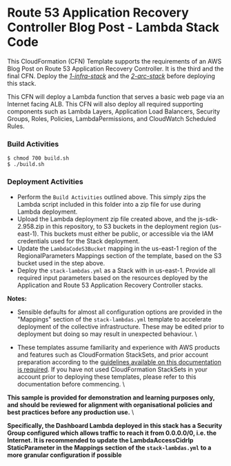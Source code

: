 # Route 53 Application Recovery Controller Blog Post - Lambda Stack Code

This CloudFormation (CFN) Template supports the requirements of an AWS Blog Post on Route 53 Application Recovery Controller. It is the third and the final CFN. Deploy the *[1-infra-stack](../1-infra-stack)* and the *[2-arc-stack](../2-arc-stack)* before deploying this stack.

This CFN will deploy a Lambda function that serves a basic web page via an Internet facing ALB. This CFN will also deploy all required supporting components such as Lambda Layers, Application Load Balancers, Security Groups, Roles, Policies, LambdaPermissions, and CloudWatch Scheduled Rules.

### Build Activities
```
$ chmod 700 build.sh
$ ./build.sh
```

### Deployment Activities
* Perform the `Build Activities` outlined above. This simply zips the Lambda script included in this folder into a zip file for use during Lambda deployment.
* Upload the Lambda deployment zip file created above, and the js-sdk-2.958.zip in this repository, to S3 buckets in the deployment region (us-east-1). This buckets must either be public, or accessible via the IAM credentials used for the Stack deployment.
* Update the `LambdaCodeS3Bucket` mapping in the us-east-1 region of the RegionalParameters Mappings section of the template, based on the S3 bucket used in the step above.
* Deploy the `stack-lambdas.yml` as a Stack with in us-east-1. Provide all required input parameters based on the resources deployed by the Application and Route 53 Application Recovery Controller stacks.


**Notes:**

* Sensible defaults for almost all configuration options are provided in the "Mappings" section of the `stack-lambdas.yml` template to accelerate deployment of the collective infrastructure. These may be edited prior to deployment but doing so may result in unexpected behaviour. \ 

* These templates assume familiarity and experience with AWS products and features such as CloudFormation StackSets, and prior account preparation according to the [guidelines available on this documentation is required](https://docs.aws.amazon.com/AWSCloudFormation/latest/UserGuide/stacksets-prereqs-self-managed.html). If you have not used CloudFormation StackSets in your account prior to deploying these templates, please refer to this documentation before commencing. \

**This sample is provided for demonstration and learning purposes only, and should be reviewed for alignment with organisational policies and best practices before any production use.** \

**Specifically, the Dashboard Lambda deployed in this stack has a Security Group configured which allows traffic to reach it from 0.0.0.0/0, i.e. the Internet. It is recommended to update the LambdaAccessCidrIp StaticParameter in the Mappings section of the `stack-lambdas.yml` to a more granular configuration if possible**